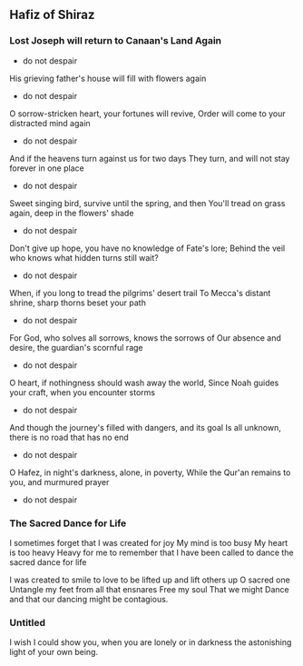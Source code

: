 ## Hafiz of Shiraz
### Lost Joseph will return to Canaan's Land Again
- do not despair

His grieving father's house will fill with flowers again
- do not despair

O sorrow-stricken heart, your fortunes will revive,
Order will come to your distracted mind again
- do not despair

And if the heavens turn against us for two days
They turn, and will not stay forever in one place
- do not despair

Sweet singing bird, survive until the spring, and then
You'll tread on grass again, deep in the flowers' shade
- do not despair

Don't give up hope, you have no knowledge of Fate's lore;
Behind the veil who knows what hidden turns still wait?
- do not despair

When, if you long to tread the pilgrims' desert trail
To Mecca's distant shrine, sharp thorns beset your path
- do not despair

For God, who solves all sorrows, knows the sorrows of
Our absence and desire, the guardian's scornful rage
- do not despair

O heart, if nothingness should wash away the world,
Since Noah guides your craft, when you encounter storms
- do not despair

And though the journey's filled with dangers, and its goal
Is all unknown, there is no road that has no end
- do not despair

O Hafez, in night's darkness, alone, in poverty, While the Qur'an remains to you, and murmured prayer
- do not despair



### The Sacred Dance for Life
I sometimes forget that
I was created for joy
My mind is too busy
My heart is too heavy
Heavy for me to remember
that I have been
called to dance
the sacred dance for life

I was created to smile
to love
to be lifted up
and lift others up
O sacred one
Untangle my feet
from all that ensnares
Free my soul
That we might
Dance
and that our dancing
might be contagious.



### Untitled
I wish I could show you,
when you are lonely or in darkness
the astonishing light of your own being.